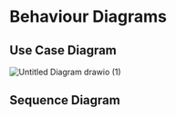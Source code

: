 # Behaviour Diagrams
## Use Case  Diagram 
![Untitled Diagram drawio (1)](https://user-images.githubusercontent.com/93070074/160768512-6ad8a8df-02c9-4bc6-9d49-4babebbd18d6.png)


## Sequence Diagram

